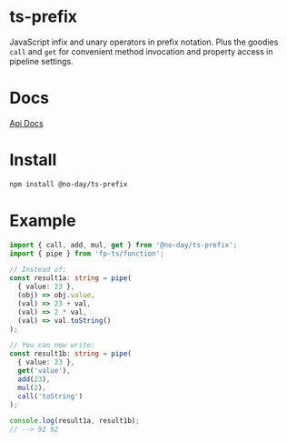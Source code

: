 # ts-prefix

JavaScript infix and unary operators in prefix notation.
Plus the goodies `call` and `get` for convenient method invocation and property access in pipeline settings.

# Docs

[Api Docs](https://no-day.github.io/ts-prefix/modules/index.ts.html)

# Install

```bash
npm install @no-day/ts-prefix
```

# Example

```ts
import { call, add, mul, get } from '@no-day/ts-prefix';
import { pipe } from 'fp-ts/function';

// Instead of:
const result1a: string = pipe(
  { value: 23 },
  (obj) => obj.value,
  (val) => 23 + val,
  (val) => 2 * val,
  (val) => val.toString()
);

// You can now write:
const result1b: string = pipe(
  { value: 23 },
  get('value'),
  add(23),
  mul(2),
  call('toString')
);

console.log(result1a, result1b);
// --> 92 92
```
